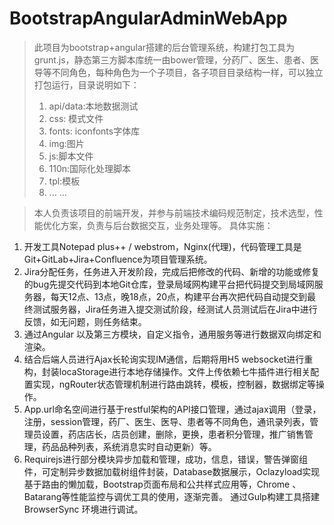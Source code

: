 # BootstrapAngularAdminWebApp
> 此项目为bootstrap+angular搭建的后台管理系统，构建打包工具为grunt.js，静态第三方脚本库统一由bower管理，分药厂、医生、患者、医导等不同角色，每种角色为一个子项目，各子项目目录结构一样，可以独立打包运行，目录说明如下：
> 1. api/data:本地数据测试
> 2. css: 模式文件
> 3. fonts: iconfonts字体库
> 4. img:图片
> 5. js:脚本文件
> 6. 110n:国际化处理脚本
> 7. tpl:模板
> 8. ... ...



> 本人负责该项目的前端开发，并参与前端技术编码规范制定，技术选型，性能优化方案，负责与后台数据交互，业务处理等。
具体实施：
1. 开发工具Notepad plus++ / webstrom，Nginx(代理)，代码管理工具是Git+GitLab+Jira+Confluence为项目管理系统。
2. Jira分配任务，任务进入开发阶段，完成后把修改的代码、新增的功能或修复的bug先提交代码到本地Git仓库，登录局域网构建平台把代码提交到局域网服务器，每天12点、13点，晚18点，20点，构建平台再次把代码自动提交到最终测试服务器，Jira任务进入提交测试阶段，经测试人员测试后在Jira中进行反馈，如无问题，则任务结束。
3. 通过Angular 以及第三方模块，自定义指令，通用服务等进行数据双向绑定和渲染。
4. 结合后端人员进行Ajax长轮询实现IM通信，后期将用H5 websocket进行重构，封装locaStorage进行本地存储操作。文件上传依赖七牛插件进行相关配置实现，ngRouter状态管理机制进行路由跳转，模板，控制器，数据绑定等操作。
5. App.url命名空间进行基于restful架构的API接口管理，通过ajax调用（登录，注册，session管理，药厂、医生、医导、患者等不同角色，通讯录列表，管理员设置，药店店长，店员创建，删除，更换，患者积分管理，推广销售管理，药品品种列表，系统消息实时自动更新）等。 
6. Requirejs进行部分模块异步加载和管理，成功，信息，错误，警告弹窗组件，可定制异步数据加载树组件封装，Database数据展示，Oclazyload实现基于路由的懒加载，Bootstrap页面布局和公共样式应用等，Chrome 、Batarang等性能监控与调优工具的使用，逐渐完善。 通过Gulp构建工具搭建BrowserSync 环境进行调试。 
